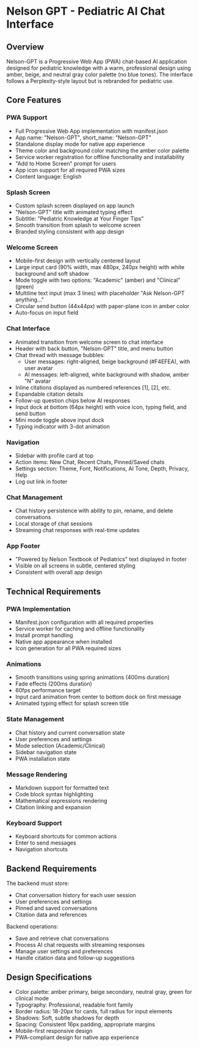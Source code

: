 # Nelson GPT - Pediatric AI Chat Interface

## Overview
Nelson-GPT is a Progressive Web App (PWA) chat-based AI application designed for pediatric knowledge with a warm, professional design using amber, beige, and neutral gray color palette (no blue tones). The interface follows a Perplexity-style layout but is rebranded for pediatric use.

## Core Features

### PWA Support
- Full Progressive Web App implementation with manifest.json
- App name: "Nelson-GPT", short_name: "Nelson-GPT"
- Standalone display mode for native app experience
- Theme color and background color matching the amber color palette
- Service worker registration for offline functionality and installability
- "Add to Home Screen" prompt for users
- App icon support for all required PWA sizes
- Content language: English

### Splash Screen
- Custom splash screen displayed on app launch
- "Nelson-GPT" title with animated typing effect
- Subtitle: "Pediatric Knowledge at Your Finger Tips"
- Smooth transition from splash to welcome screen
- Branded styling consistent with app design

### Welcome Screen
- Mobile-first design with vertically centered layout
- Large input card (90% width, max 480px, 240px height) with white background and soft shadow
- Mode toggle with two options: "Academic" (amber) and "Clinical" (green)
- Multiline text input (max 3 lines) with placeholder "Ask Nelson-GPT anything…"
- Circular send button (44x44px) with paper-plane icon in amber color
- Auto-focus on input field

### Chat Interface
- Animated transition from welcome screen to chat interface
- Header with back button, "Nelson-GPT" title, and menu button
- Chat thread with message bubbles:
  - User messages: right-aligned, beige background (#F4EFEA), with user avatar
  - AI messages: left-aligned, white background with shadow, amber "N" avatar
- Inline citations displayed as numbered references [1], [2], etc.
- Expandable citation details
- Follow-up question chips below AI responses
- Input dock at bottom (64px height) with voice icon, typing field, and send button
- Mini mode toggle above input dock
- Typing indicator with 3-dot animation

### Navigation
- Sidebar with profile card at top
- Action items: New Chat, Recent Chats, Pinned/Saved chats
- Settings section: Theme, Font, Notifications, AI Tone, Depth, Privacy, Help
- Log out link in footer

### Chat Management
- Chat history persistence with ability to pin, rename, and delete conversations
- Local storage of chat sessions
- Streaming chat responses with real-time updates

### App Footer
- "Powered by Nelson Textbook of Pediatrics" text displayed in footer
- Visible on all screens in subtle, centered styling
- Consistent with overall app design

## Technical Requirements

### PWA Implementation
- Manifest.json configuration with all required properties
- Service worker for caching and offline functionality
- Install prompt handling
- Native app appearance when installed
- Icon generation for all PWA required sizes

### Animations
- Smooth transitions using spring animations (400ms duration)
- Fade effects (200ms duration)
- 60fps performance target
- Input card animation from center to bottom dock on first message
- Animated typing effect for splash screen title

### State Management
- Chat history and current conversation state
- User preferences and settings
- Mode selection (Academic/Clinical)
- Sidebar navigation state
- PWA installation state

### Message Rendering
- Markdown support for formatted text
- Code block syntax highlighting
- Mathematical expressions rendering
- Citation linking and expansion

### Keyboard Support
- Keyboard shortcuts for common actions
- Enter to send messages
- Navigation shortcuts

## Backend Requirements
The backend must store:
- Chat conversation history for each user session
- User preferences and settings
- Pinned and saved conversations
- Citation data and references

Backend operations:
- Save and retrieve chat conversations
- Process AI chat requests with streaming responses
- Manage user settings and preferences
- Handle citation data and follow-up suggestions

## Design Specifications
- Color palette: amber primary, beige secondary, neutral gray, green for clinical mode
- Typography: Professional, readable font family
- Border radius: 18-20px for cards, full radius for input elements
- Shadows: Soft, subtle shadows for depth
- Spacing: Consistent 16px padding, appropriate margins
- Mobile-first responsive design
- PWA-compliant design for native app experience
